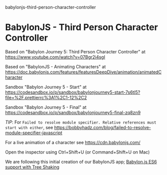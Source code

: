 babylonjs-third-person-character-controller
# BabylonJS - Third Person Character Controller

Based on "Babylon Journey 5: Third Person Character Controller" at https://www.youtube.com/watch?v=07Bgr2i4sgI

Based on "BabylonJS - Animating Characters" at https://doc.babylonjs.com/features/featuresDeepDive/animation/animatedCharacter

Sandbox "Babylon Journey 5 - Start" at https://codesandbox.io/p/sandbox/babylonjourney5-start-7s6tl5?file=%2F.prettierrc%3A1%2C1-12%2C2

Sandbox "Babylon Journey 5 - Final" at https://codesandbox.io/p/sandbox/babylonjourney5-final-zq8zn9

*TIP*: For ```Failed to resolve module specifier. Relative references must start with either```, see https://bobbyhadz.com/blog/failed-to-resolve-module-specifier-javascript

For a live animation of a character see https://cdn.babylonjs.com/ 

Open the inspector using Ctrl+Shift+U (or Command+Shift+U on Mac)

We are following this initial creation of our BabylonJS app; [Babylon.js ES6 support with Tree Shaking](https://doc.babylonjs.com/setup/frameworkPackages/es6Support)